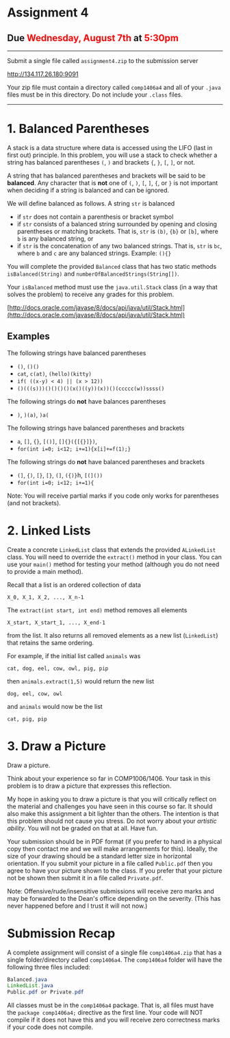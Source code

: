 # Assignment 4

## Due  <span style="color:red">Wednesday, August 7th</span> at <span style="color:red">5:30pm</span>

---

Submit a single file called `assignment4.zip` to the submission server

http://134.117.26.180:9091

Your zip file must contain a directory called `comp1406a4` and all of your  `.java` files must be in this directory. Do not include your `.class` files.


---


# 1. Balanced Parentheses 

A stack is a data structure where data is accessed using the LIFO (last in first out) principle.  In this problem, you will use a stack to check whether a string has balanced 
parentheses `(`, `)` and brackets `{`, `}`, `[`, `]`, or not. 

A string that has balanced parentheses and brackets will be said to be __balanced__. Any character that is __not__ one of `(`, `)`, `[`, `]`, `{`, or `}` is not important when deciding if
a string is balanced and can be ignored. 

We will define balanced as follows. A string `str` is balanced

- if `str` does not contain a parenthesis or bracket symbol
- if `str` consists of a balanced string surrounded by opening and closing parentheses or matching brackets. That is, `str` is `(b)`, `{b}` or `[b]`, where `b` is any balanced string, or
- if `str` is the concatenation of any two balanced strings. That is, 
`str` is `bc`, where `b` and `c` are any balanced strings. Example: `(){}`


You will complete the provided `Balanced` class that has two 
static methods `isBalanced(String)` and `numberOfBalancedStrings(String[])`.  


Your `isBalanced` method must use the `java.util.Stack` class (in a way that solves the problem) to receive any grades
for this problem.  


[http://docs.oracle.com/javase/8/docs/api/java/util/Stack.html](http://docs.oracle.com/javase/8/docs/api/java/util/Stack.html)


## Examples

The following strings have balanced parentheses
- `()`, `()()`
- `cat`, `c(at)`, `(hello)(kitty)`
- `if( ((x-y) < 4) || (x > 12))`
- `()(((s)))()()()()(x()((y))(x))()(ccccc(w))ssss()`

The following strings do __not__ have balances parentheses

- `)`, `)(a)`, `)a(`


The following strings have balanced parentheses and brackets

- `a`, `[]`, `{}`, `[()]`, `[]{}({[{}]})`, 
- `for(int i=0; i<12; i+=1){x[i]+=f(1);}`


The following strings do __not__ have balanced parentheses and brackets
- `(]`, `{)`, `[}`, `[}`, `(]`, `({)}`h, `[(]())`
- `for(int i=0; i<12; i+=1){`

Note: You will receive partial marks if you code only works for parentheses (and not brackets).

# 2. Linked Lists 

Create a concrete `LinkedList` class that extends the provided `ALinkedList` class. You will need to override the `extract()` method in your class. You can use your `main()` method for testing your method (although you do not need to provide a main method).

Recall that a list is an ordered collection of data
```
X_0, X_1, X_2, ..., X_n-1
```

The `extract(int start, int end)` method removes all elements
``` 
X_start, X_start_1, ..., X_end-1
```
from the list. It also returns all removed elements as a new list (`LinkedList`) that retains the same ordering.

For example, if the initial list called `animals` was
```
cat, dog, eel, cow, owl, pig, pip
```
then `animals.extract(1,5)` would return the new list
```
dog, eel, cow, owl
```
and `animals` would now be the list
```
cat, pig, pip
```



# 3. Draw a Picture 

Draw a picture.

Think about your experience so far in COMP1006/1406. 
Your task in this problem is to draw a picture that expresses this reflection.

My hope	in asking you to draw a picture is that you will critically reflect on the material and challenges you have seen in this course so far. It should also make this assignment a bit lighter than the others. The intention is that this problem should not cause you stress. Do not worry about your
_artistic ability_. You will not be graded on that at all. Have fun.

Your submission should be in PDF format (if you prefer to hand in a physical copy then contact me and we will make arrangements for this). Ideally, the size of your drawing should be a standard letter size in horizontal orientation. If you submit your picture in a file called `Public.pdf` then you agree to have your picture 
shown to the class. If you prefer that your picture not be shown then submit it in a file called `Private.pdf`.

Note: Offensive/rude/insensitive 
submissions will receive zero marks and may be forwarded to the Dean's office depending on the severity.
(This has never happened before and I trust it will not now.)

# Submission Recap

A complete assignment will consist of a single file `comp1406a4.zip` that has a single folder/directory called `comp1406a4`. The `comp1406a4` folder will have the following three files included:

```java
Balanced.java
LinkedList.java
Public.pdf or Private.pdf
```

All classes must be in the `comp1406a4` package. That is, all files must have the `package comp1406a4;` directive as the first line. Your code will NOT compile if it does not have this and you will receive zero correctness marks if your code does not compile.
